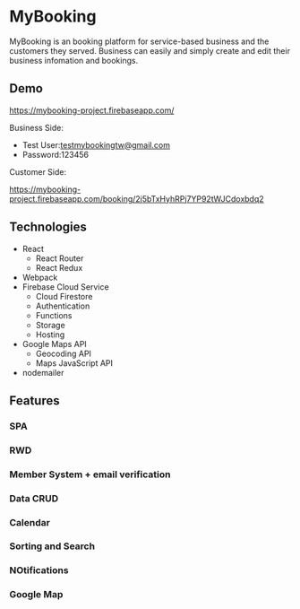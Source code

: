 # MyBooking
MyBooking is an booking platform for service-based business and the customers they served. Business can easily and simply create and edit their business infomation and bookings.
## Demo
https://mybooking-project.firebaseapp.com/

Business Side:
 * Test User:testmybookingtw@gmail.com
 * Password:123456

Customer Side:

https://mybooking-project.firebaseapp.com/booking/2j5bTxHyhRPj7YP92tWJCdoxbdq2

## Technologies
* React
  * React Router
  * React Redux
* Webpack
* Firebase Cloud Service
  * Cloud Firestore
  * Authentication
  * Functions
  * Storage
  * Hosting
* Google Maps API
  * Geocoding API
  * Maps JavaScript API
* nodemailer

## Features
### SPA
### RWD
### Member System + email verification
### Data CRUD
### Calendar
### Sorting and Search
### NOtifications
### Google Map
